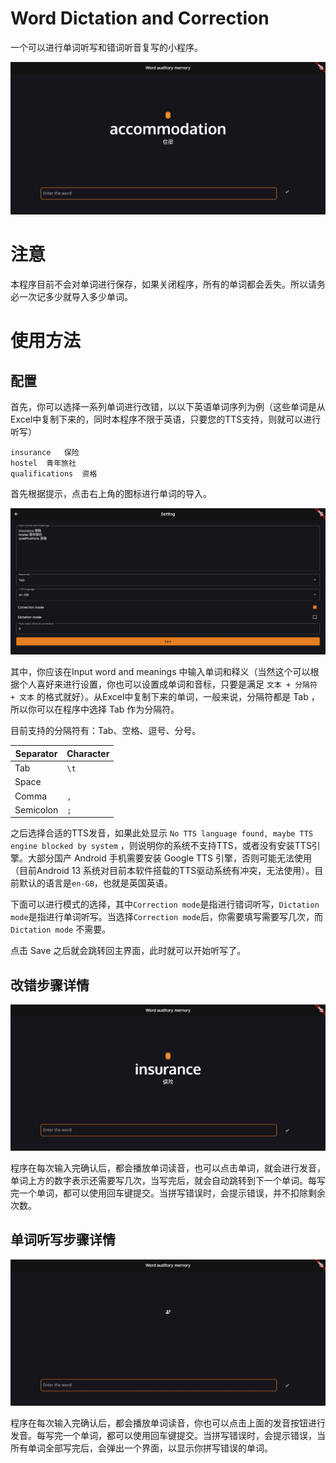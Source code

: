 # Word Dictation and Correction

一个可以进行单词听写和错词听音复写的小程序。

![Main](/image/main.jpeg)

# 注意
本程序目前不会对单词进行保存，如果关闭程序，所有的单词都会丢失。所以请务必一次记多少就导入多少单词。

# 使用方法

## 配置

首先，你可以选择一系列单词进行改错，以以下英语单词序列为例（这些单词是从Excel中复制下来的，同时本程序不限于英语，只要您的TTS支持，则就可以进行听写）

```text
insurance	保险
hostel	青年旅社
qualifications	资格
```

首先根据提示，点击右上角的图标进行单词的导入。


![](/image/2.jpeg)

其中，你应该在Input word and meanings 中输入单词和释义（当然这个可以根据个人喜好来进行设置，你也可以设置成单词和音标，只要是满足 `文本 + 分隔符 + 文本` 的格式就好）。从Excel中复制下来的单词，一般来说，分隔符都是 Tab ，所以你可以在程序中选择 Tab 作为分隔符。

目前支持的分隔符有：Tab、空格、逗号、分号。

| Separator | Character |
|-----------|-----------|
| Tab       | `\t`      |
| Space     | ` `       |
| Comma     | `,`       |
| Semicolon | `;`       |

之后选择合适的TTS发音，如果此处显示 `No TTS language found, maybe TTS engine blocked by system` ，则说明你的系统不支持TTS，或者没有安装TTS引擎。大部分国产 Android 手机需要安装 Google TTS 引擎，否则可能无法使用（目前Android 13 系统对目前本软件搭载的TTS驱动系统有冲突，无法使用）。目前默认的语言是`en-GB`，也就是英国英语。

下面可以进行模式的选择，其中`Correction mode`是指进行错词听写，`Dictation mode`是指进行单词听写。当选择`Correction mode`后，你需要填写需要写几次，而 `Dictation mode` 不需要。

点击 Save 之后就会跳转回主界面，此时就可以开始听写了。

## 改错步骤详情

![](/image/3.jpeg)

程序在每次输入完确认后，都会播放单词读音，也可以点击单词，就会进行发音，单词上方的数字表示还需要写几次，当写完后，就会自动跳转到下一个单词。每写完一个单词，都可以使用回车键提交。当拼写错误时，会提示错误，并不扣除剩余次数。

## 单词听写步骤详情
![](/image/4.jpeg)

程序在每次输入完确认后，都会播放单词读音，你也可以点击上面的发音按钮进行发音。每写完一个单词，都可以使用回车键提交。当拼写错误时，会提示错误，当所有单词全部写完后，会弹出一个界面，以显示你拼写错误的单词。